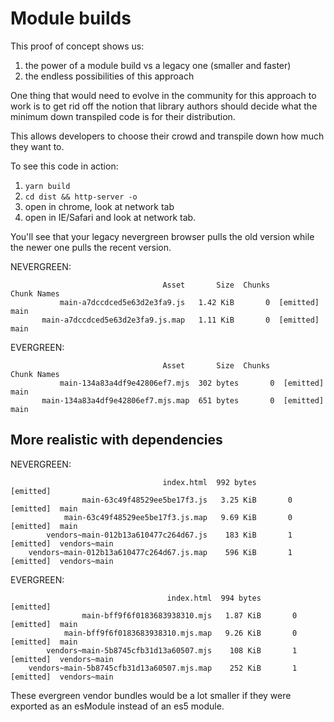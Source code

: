 # Module builds

This proof of concept shows us:

1. the power of a module build vs a legacy one (smaller and faster)
2. the endless possibilities of this approach

One thing that would need to evolve in the community for this approach to work is to
get rid off the notion that library authors should decide what the minimum down transpiled
code is for their distribution.

This allows developers to choose their crowd and transpile down how much they want to.

To see this code in action:

1. `yarn build`
2. `cd dist && http-server -o`
3. open in chrome, look at network tab
4. open in IE/Safari and look at network tab.

You'll see that your legacy nevergreen browser pulls the old version while the newer one pulls the recent version.

NEVERGREEN:
```
                                  Asset       Size  Chunks             Chunk Names
           main-a7dccdced5e63d2e3fa9.js   1.42 KiB       0  [emitted]  main
       main-a7dccdced5e63d2e3fa9.js.map   1.11 KiB       0  [emitted]  main
```

EVERGREEN:
```
                                  Asset       Size  Chunks             Chunk Names
           main-134a83a4df9e42806ef7.mjs  302 bytes       0  [emitted]  main
       main-134a83a4df9e42806ef7.mjs.map  651 bytes       0  [emitted]  main
```

## More realistic with dependencies

NEVERGREEN:
```
                                  index.html  992 bytes          [emitted]
                main-63c49f48529ee5be17f3.js   3.25 KiB       0  [emitted]  main
            main-63c49f48529ee5be17f3.js.map   9.69 KiB       0  [emitted]  main
        vendors~main-012b13a610477c264d67.js    183 KiB       1  [emitted]  vendors~main
    vendors~main-012b13a610477c264d67.js.map    596 KiB       1  [emitted]  vendors~main
```

EVERGREEN:
```
                                   index.html  994 bytes          [emitted]
                main-bff9f6f0183683938310.mjs   1.87 KiB       0  [emitted]  main
            main-bff9f6f0183683938310.mjs.map   9.26 KiB       0  [emitted]  main
        vendors~main-5b8745cfb31d13a60507.mjs    108 KiB       1  [emitted]  vendors~main
    vendors~main-5b8745cfb31d13a60507.mjs.map    252 KiB       1  [emitted]  vendors~main
```


These evergreen vendor bundles would be a lot smaller if they were exported as an esModule instead of an es5 module.

